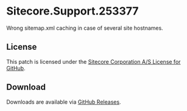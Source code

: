 # Sitecore.Support.253377
Wrong sitemap.xml caching in case of several site hostnames.

## License  
This patch is licensed under the [Sitecore Corporation A/S License for GitHub](https://github.com/sitecoresupport/Sitecore.Support.253377/blob/master/LICENSE).  

## Download  
Downloads are available via [GitHub Releases](https://github.com/sitecoresupport/Sitecore.Support.253377/releases).  
